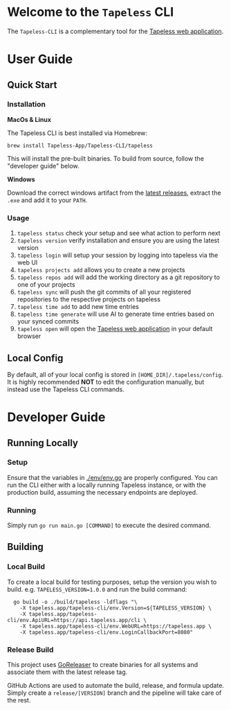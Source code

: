 # Welcome to the `Tapeless` CLI

The `Tapeless-CLI` is a complementary tool for the [Tapeless web application](https://tapeless.app).

# User Guide

## Quick Start

### Installation

**MacOs & Linux**

The Tapeless CLI is best installed via Homebrew:

```
brew install Tapeless-App/Tapeless-CLI/tapeless
```

This will install the pre-built binaries. To build from source, follow the "developer guide" below.

**Windows**

Download the correct windows artifact from the [latest releases](https://github.com/Tapeless-App/Tapeless-CLI/releases/latest), extract the `.exe` and add it to your `PATH`.

### Usage

1. `tapeless status` check your setup and see what action to perform next
1. `tapeless version` verify installation and ensure you are using the latest version
1. `tapeless login` will setup your session by logging into tapeless via the web UI
1. `tapeless projects add` allows you to create a new projects
1. `tapeless repos add` will add the working directory as a git repository to one of your projects
1. `tapeless sync` will push the git commits of all your registered repositories to the respective projects on tapeless
1. `tapeless time add` to add new time entries
1. `tapeless time generate` will use AI to generate time entries based on your synced commits
1. `tapeless open` will open the [Tapeless web application](https://tapeless.app) in your default browser

## Local Config

By default, all of your local config is stored in `[HOME_DIR]/.tapeless/config`. It is highly recommended **NOT** to edit the configuration manually, but instead use the Tapeless CLI commands.

# Developer Guide

## Running Locally

### Setup

Ensure that the variables in [./env/env.go](./env/env.go) are properly configured. You can run the CLI either with a locally running Tapeless instance, or with the production build, assuming the necessary endpoints are deployed.

### Running

Simply run `go run main.go [COMMAND]` to execute the desired command.

## Building

### Local Build

To create a local build for testing purposes, setup the version you wish to build. e.g. `TAPELESS_VERSION=1.0.0` and run the build command:

```
  go build -o ./build/tapeless -ldflags "\
    -X tapeless.app/tapeless-cli/env.Version=${TAPELESS_VERSION} \
    -X tapeless.app/tapeless-cli/env.ApiURL=https://api.tapeless.app/cli \
    -X tapeless.app/tapeless-cli/env.WebURL=https://tapeless.app \
    -X tapeless.app/tapeless-cli/env.LoginCallbackPort=8080"
```

### Release Build

This project uses [GoReleaser](https://goreleaser.com/) to create binaries for all systems and associate them with the latest release tag.

GitHub Actions are used to automate the build, release, and formula update. Simply create a `release/[VERSION]` branch and the pipeline will take care of the rest.

